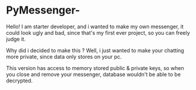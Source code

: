 # PyMessenger-
Hello! I am starter developer, and i wanted to make my own messenger, it could look ugly and bad, since that's my first ever project, so you can freely judge it.

Why did i decided to make this ? Well, i just wanted to make your chatting more private, since data only stores on your pc.

This version has access to memory stored public & private keys, so when you close and remove your messenger, database wouldn't be able to be decrypted.
